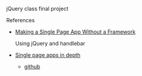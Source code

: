 jQuery class final project

References
- [Making a Single Page App Without a Framework](http://tutorialzine.com/2015/02/single-page-app-without-a-framework/)

  Using jQuery and handlebar
  
- [Single page apps in depth](http://singlepageappbook.com/single-page.html)
  - [github](https://github.com/mixu/singlepageappbook) 
